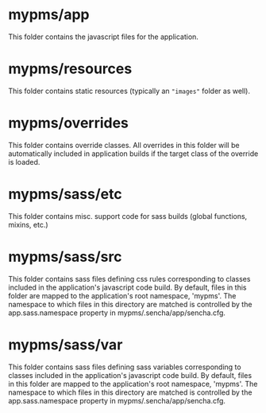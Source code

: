 # mypms/app

This folder contains the javascript files for the application.

# mypms/resources

This folder contains static resources (typically an `"images"` folder as well).

# mypms/overrides

This folder contains override classes. All overrides in this folder will be 
automatically included in application builds if the target class of the override
is loaded.

# mypms/sass/etc

This folder contains misc. support code for sass builds (global functions, 
mixins, etc.)

# mypms/sass/src

This folder contains sass files defining css rules corresponding to classes
included in the application's javascript code build.  By default, files in this 
folder are mapped to the application's root namespace, 'mypms'. The
namespace to which files in this directory are matched is controlled by the
app.sass.namespace property in mypms/.sencha/app/sencha.cfg. 

# mypms/sass/var

This folder contains sass files defining sass variables corresponding to classes
included in the application's javascript code build.  By default, files in this 
folder are mapped to the application's root namespace, 'mypms'. The
namespace to which files in this directory are matched is controlled by the
app.sass.namespace property in mypms/.sencha/app/sencha.cfg. 
